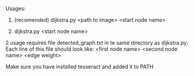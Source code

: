 Usages: 
1. (recomended)
dijkstra.py \<path to image> \<start node name>

2. dijkstra.py \<start node name>
   
  2 usage requires file detected_graph.txt in te same directory as dijkstra.py.
  Each line of this file should look like:
  \<first node name> \<second node name> \<edge weight>


Make sure you have installed tesseract and added it to PATH

